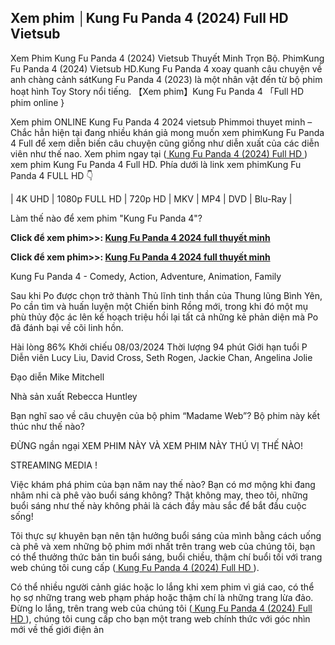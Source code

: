 ## Xem phim │Kung Fu Panda 4 (2024) Full HD Vietsub

Xem Phim Kung Fu Panda 4 (2024) Vietsub Thuyết Minh Trọn Bộ. PhimKung Fu Panda 4 (2024) Vietsub HD.Kung Fu Panda 4 xoay quanh câu chuyện về anh chàng cảnh sátKung Fu Panda 4 (2023) là một nhân vật đến từ bộ phim hoạt hình Toy Story nổi tiếng. 【Xem phim】Kung Fu Panda 4 「Full HD phim online }

Xem phim ONLINE Kung Fu Panda 4 2024 vietsub Phimmoi thuyet minh – Chắc hẳn hiện tại đang nhiều khán giả mong muốn xem phimKung Fu Panda 4 Full để xem diễn biến câu chuyện cũng giống như diễn xuất của các diễn viên như thế nao. Xem phim ngay tại (<a href="https://watch.cinecip.online/vi/movie/1011985/kung-fu-panda-4"> Kung Fu Panda 4 (2024) Full HD </a>) xem phim Kung Fu Panda 4 Full HD. Phía dưới là link xem phimKung Fu Panda 4 FULL HD 👇

| 4K UHD | 1080p FULL HD | 720p HD | MKV | MP4 | DVD | Blu-Ray |

Làm thế nào để xem phim "Kung Fu Panda 4"?


<b> Click để xem phim>>: <a href="https://watch.cinecip.online/vi/movie/1011985/kung-fu-panda-4"> Kung Fu Panda 4 2024 full thuyết minh </a> </b>

<b> Click để xem phim>>: <a href="https://watch.cinecip.online/vi/movie/1011985/kung-fu-panda-4"> Kung Fu Panda 4 2024 full thuyết minh </a> </b>


Kung Fu Panda 4 - Comedy, Action, Adventure, Animation, Family

Sau khi Po được chọn trở thành Thủ lĩnh tinh thần của Thung lũng Bình Yên, Po cần tìm và huấn luyện một Chiến binh Rồng mới, trong khi đó một mụ phù thủy độc ác lên kế hoạch triệu hồi lại tất cả những kẻ phản diện mà Po đã đánh bại về cõi linh hồn.

Hài lòng
86%
Khởi chiếu
08/03/2024
Thời lượng
94 phút
Giới hạn tuổi
P
Diễn viên
Lucy Liu, David Cross, Seth Rogen, Jackie Chan, Angelina Jolie

Đạo diễn
Mike Mitchell

Nhà sản xuất
Rebecca Huntley


Bạn nghĩ sao về câu chuyện của bộ phim “Madame Web”? Bộ phim này kết thúc như thế nào?

ĐỪNG ngần ngại XEM PHIM NÀY VÀ XEM PHIM NÀY THÚ VỊ THẾ NÀO!

STREAMING MEDIA !

Việc khám phá phim của bạn năm nay thế nào? Bạn có mơ mộng khi đang nhâm nhi cà phê vào buổi sáng không? Thật không may, theo tôi, những buổi sáng như thế này không phải là cách đầy màu sắc để bắt đầu cuộc sống!

Tôi thực sự khuyên bạn nên tận hưởng buổi sáng của mình bằng cách uống cà phê và xem những bộ phim mới nhất trên trang web của chúng tôi, bạn có thể thưởng thức bản tin buổi sáng, buổi chiều, thậm chí buổi tối với trang web chúng tôi cung cấp (<a href="https://watch.cinecip.online/vi/movie/1011985/kung-fu-panda-4"> Kung Fu Panda 4 (2024) Full HD </a>).

Có thể nhiều người cảnh giác hoặc lo lắng khi xem phim vì giá cao, có thể họ sợ những trang web phạm pháp hoặc thậm chí là những trang lừa đảo. Đừng lo lắng, trên trang web của chúng tôi (<a href="https://watch.cinecip.online/vi/movie/1011985/kung-fu-panda-4"> Kung Fu Panda 4 (2024) Full HD </a>), chúng tôi cung cấp cho bạn một trang web chính thức với góc nhìn mới về thế giới điện ản
